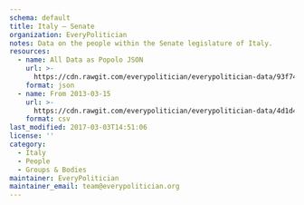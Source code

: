 ```yaml
---
schema: default
title: Italy — Senate
organization: EveryPolitician
notes: Data on the people within the Senate legislature of Italy.
resources:
  - name: All Data as Popolo JSON
    url: >-
      https://cdn.rawgit.com/everypolitician/everypolitician-data/93f74f44eca65de5ae58f2a34b21c6f7ac5d4bea/data/Italy/Senate/ep-popolo-v1.0.json
    format: json
  - name: From 2013-03-15
    url: >-
      https://cdn.rawgit.com/everypolitician/everypolitician-data/4d1d4517703ab90a96990f8d324256e4da1ed5b3/data/Italy/Senate/term-17.csv
    format: csv
last_modified: 2017-03-03T14:51:06
license: ''
category:
  - Italy
  - People
  - Groups & Bodies
maintainer: EveryPolitician
maintainer_email: team@everypolitician.org
---
```

